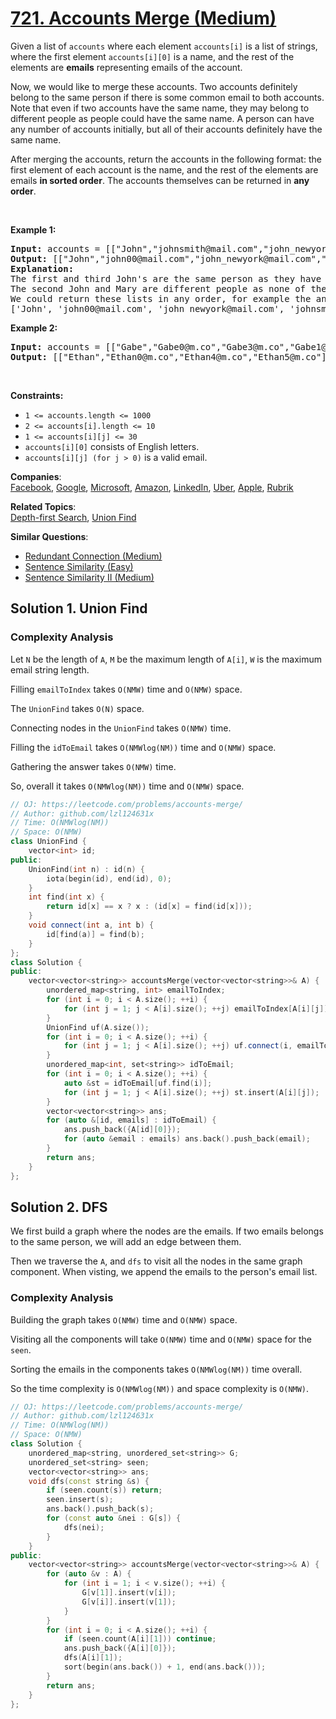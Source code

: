 # [721. Accounts Merge (Medium)](https://leetcode.com/problems/accounts-merge/)

<p>Given a list of <code>accounts</code> where each element <code>accounts[i]</code> is a list of strings, where the first element <code>accounts[i][0]</code> is a name, and the rest of the elements are <strong>emails</strong> representing emails of the account.</p>

<p>Now, we would like to merge these accounts. Two accounts definitely belong to the same person if there is some common email to both accounts. Note that even if two accounts have the same name, they may belong to different people as people could have the same name. A person can have any number of accounts initially, but all of their accounts definitely have the same name.</p>

<p>After merging the accounts, return the accounts in the following format: the first element of each account is the name, and the rest of the elements are emails <strong>in sorted order</strong>. The accounts themselves can be returned in <strong>any order</strong>.</p>

<p>&nbsp;</p>
<p><strong>Example 1:</strong></p>

<pre><strong>Input:</strong> accounts = [["John","johnsmith@mail.com","john_newyork@mail.com"],["John","johnsmith@mail.com","john00@mail.com"],["Mary","mary@mail.com"],["John","johnnybravo@mail.com"]]
<strong>Output:</strong> [["John","john00@mail.com","john_newyork@mail.com","johnsmith@mail.com"],["Mary","mary@mail.com"],["John","johnnybravo@mail.com"]]
<strong>Explanation:</strong>
The first and third John's are the same person as they have the common email "johnsmith@mail.com".
The second John and Mary are different people as none of their email addresses are used by other accounts.
We could return these lists in any order, for example the answer [['Mary', 'mary@mail.com'], ['John', 'johnnybravo@mail.com'], 
['John', 'john00@mail.com', 'john_newyork@mail.com', 'johnsmith@mail.com']] would still be accepted.
</pre>

<p><strong>Example 2:</strong></p>

<pre><strong>Input:</strong> accounts = [["Gabe","Gabe0@m.co","Gabe3@m.co","Gabe1@m.co"],["Kevin","Kevin3@m.co","Kevin5@m.co","Kevin0@m.co"],["Ethan","Ethan5@m.co","Ethan4@m.co","Ethan0@m.co"],["Hanzo","Hanzo3@m.co","Hanzo1@m.co","Hanzo0@m.co"],["Fern","Fern5@m.co","Fern1@m.co","Fern0@m.co"]]
<strong>Output:</strong> [["Ethan","Ethan0@m.co","Ethan4@m.co","Ethan5@m.co"],["Gabe","Gabe0@m.co","Gabe1@m.co","Gabe3@m.co"],["Hanzo","Hanzo0@m.co","Hanzo1@m.co","Hanzo3@m.co"],["Kevin","Kevin0@m.co","Kevin3@m.co","Kevin5@m.co"],["Fern","Fern0@m.co","Fern1@m.co","Fern5@m.co"]]
</pre>

<p>&nbsp;</p>
<p><strong>Constraints:</strong></p>

<ul>
	<li><code>1 &lt;= accounts.length &lt;= 1000</code></li>
	<li><code>2 &lt;= accounts[i].length &lt;= 10</code></li>
	<li><code>1 &lt;= accounts[i][j] &lt;= 30</code></li>
	<li><code>accounts[i][0]</code> consists of English letters.</li>
	<li><code>accounts[i][j] (for j &gt; 0)</code> is a valid email.</li>
</ul>


**Companies**:  
[Facebook](https://leetcode.com/company/facebook), [Google](https://leetcode.com/company/google), [Microsoft](https://leetcode.com/company/microsoft), [Amazon](https://leetcode.com/company/amazon), [LinkedIn](https://leetcode.com/company/linkedin), [Uber](https://leetcode.com/company/uber), [Apple](https://leetcode.com/company/apple), [Rubrik](https://leetcode.com/company/rubrik)

**Related Topics**:  
[Depth-first Search](https://leetcode.com/tag/depth-first-search/), [Union Find](https://leetcode.com/tag/union-find/)

**Similar Questions**:
* [Redundant Connection (Medium)](https://leetcode.com/problems/redundant-connection/)
* [Sentence Similarity (Easy)](https://leetcode.com/problems/sentence-similarity/)
* [Sentence Similarity II (Medium)](https://leetcode.com/problems/sentence-similarity-ii/)

## Solution 1. Union Find

### Complexity Analysis

Let `N` be the length of `A`, `M` be the maximum length of `A[i]`, `W` is the maximum email string length.

Filling `emailToIndex` takes `O(NMW)` time and `O(NMW)` space.

The `UnionFind` takes `O(N)` space.

Connecting nodes in the `UnionFind` takes `O(NMW)` time.

Filling the `idToEmail` takes `O(NMWlog(NM))` time and `O(NMW)` space.

Gathering the answer takes `O(NMW)` time.

So, overall it takes `O(NMWlog(NM))` time and `O(NMW)` space.

```cpp
// OJ: https://leetcode.com/problems/accounts-merge/
// Author: github.com/lzl124631x
// Time: O(NMWlog(NM))
// Space: O(NMW)
class UnionFind {
    vector<int> id;
public:
    UnionFind(int n) : id(n) {
        iota(begin(id), end(id), 0);
    }
    int find(int x) {
        return id[x] == x ? x : (id[x] = find(id[x]));
    }
    void connect(int a, int b) {
        id[find(a)] = find(b);
    }
};
class Solution {
public:
    vector<vector<string>> accountsMerge(vector<vector<string>>& A) {
        unordered_map<string, int> emailToIndex;
        for (int i = 0; i < A.size(); ++i) {
            for (int j = 1; j < A[i].size(); ++j) emailToIndex[A[i][j]] = i;
        }
        UnionFind uf(A.size());
        for (int i = 0; i < A.size(); ++i) {
            for (int j = 1; j < A[i].size(); ++j) uf.connect(i, emailToIndex[A[i][j]]);
        }
        unordered_map<int, set<string>> idToEmail;
        for (int i = 0; i < A.size(); ++i) {
            auto &st = idToEmail[uf.find(i)];
            for (int j = 1; j < A[i].size(); ++j) st.insert(A[i][j]);
        }
        vector<vector<string>> ans;
        for (auto &[id, emails] : idToEmail) {
            ans.push_back({A[id][0]});
            for (auto &email : emails) ans.back().push_back(email);
        }
        return ans;
    }
};
```

## Solution 2. DFS

We first build a graph where the nodes are the emails. If two emails belongs to the same person, we will add an edge between them.

Then we traverse the `A`, and `dfs` to visit all the nodes in the same graph component. When visting, we append the emails to the person's email list.

### Complexity Analysis

Building the graph takes `O(NMW)` time and `O(NMW)` space.

Visiting all the components will take `O(NMW)` time and `O(NMW)` space for the `seen`.

Sorting the emails in the components takes `O(NMWlog(NM))` time overall.

So the time complexity is `O(NMWlog(NM))` and space complexity is `O(NMW)`.

```cpp
// OJ: https://leetcode.com/problems/accounts-merge/
// Author: github.com/lzl124631x
// Time: O(NMWlog(NM))
// Space: O(NMW)
class Solution {
    unordered_map<string, unordered_set<string>> G;
    unordered_set<string> seen;
    vector<vector<string>> ans;
    void dfs(const string &s) {
        if (seen.count(s)) return;
        seen.insert(s);
        ans.back().push_back(s);
        for (const auto &nei : G[s]) {
            dfs(nei);
        }
    }
public:
    vector<vector<string>> accountsMerge(vector<vector<string>>& A) {
        for (auto &v : A) {
            for (int i = 1; i < v.size(); ++i) {
                G[v[1]].insert(v[i]);
                G[v[i]].insert(v[1]);
            }
        }
        for (int i = 0; i < A.size(); ++i) {
            if (seen.count(A[i][1])) continue;
            ans.push_back({A[i][0]});
            dfs(A[i][1]);
            sort(begin(ans.back()) + 1, end(ans.back()));
        }
        return ans;
    }
};
```